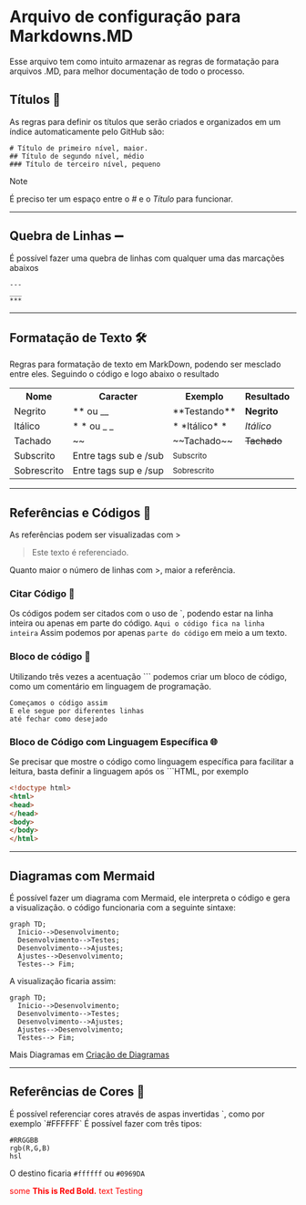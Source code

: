 # Arquivo de configuração para Markdowns.MD

Esse arquivo tem como intuito armazenar as regras de formatação para arquivos .MD, para melhor documentação de todo o processo.

## Títulos 📄

As regras para definir os títulos que serão criados e organizados em um índice automaticamente pelo GitHub são:
```
# Título de primeiro nível, maior.
## Título de segundo nível, médio
### Título de terceiro nível, pequeno
```
> [!NOTE]
> É preciso ter um espaço entre o *#* e o *Título* para funcionar.

---

## Quebra de Linhas ➖

É possível fazer uma quebra de linhas com qualquer uma das marcações abaixos
```
---
___
***
```

---

## Formatação de Texto 🛠️

Regras para formatação de texto em MarkDown, podendo ser mesclado entre eles.
Seguindo o código e logo abaixo o resultado

<table>
  <tr>
    <th>Nome</th>
    <th>Caracter</th>
    <th>Exemplo</th>
    <th>Resultado</th>
  </tr>
  <tr>
    <td>Negrito</td>
    <td>** ou __</td>
    <td>**Testando**</td>
    <td><strong>Negrito</strong></td>
  </tr>
  <tr>
    <td>Itálico</td>
    <td>* * ou _ _</td>
    <td>* *Itálico* *</td>
    <td><em>Itálico</em></td>
  </tr>
  <tr>
    <td>Tachado</td>
    <td>~~</td>
    <td>~~Tachado~~</td>
    <td><strike>Tachado</strike></td>
  </tr>
  <tr>
    <td>Subscrito</td>
    <td>Entre tags sub e /sub</td>
    <td><sub>Subscrito</sub></td>
  </tr>
  <tr>
    <td>Sobrescrito</td>
    <td>Entre tags sup e /sup</td>
    <td><sup>Sobrescrito</sup></td>
  </tr>
</table>

---

## Referências e Códigos 📜

As referências podem ser visualizadas com \>
>Este texto é referenciado.

Quanto maior o número de linhas com \>, maior a referência.

### Citar Código 📑

Os códigos podem ser citados com o uso de \`, podendo estar na linha inteira ou apenas em parte do código.
`Aqui o código fica na linha inteira`
Assim podemos por apenas `parte do código` em meio a um texto.

### Bloco de código 📑

Utilizando três vezes a acentuação \``` podemos criar um bloco de código, como um comentário em linguagem de programação.
```
Começamos o código assim
E ele segue por diferentes linhas
até fechar como desejado
```

### Bloco de Código com Linguagem Específica 🌐

Se precisar que mostre o código como linguagem específica para facilitar a leitura, basta definir a linguagem após os \```HTML, por exemplo

```html
<!doctype html>
<html>
<head>
</head>
<body>
</body>
</html>
```

---

## Diagramas com Mermaid

É possível fazer um diagrama com Mermaid, ele interpreta o código e gera a visualização. o código funcionaria com a seguinte sintaxe:
```
graph TD;
  Inicio-->Desenvolvimento;
  Desenvolvimento-->Testes;
  Desenvolvimento-->Ajustes;
  Ajustes-->Desenvolvimento;
  Testes--> Fim;
``` 

A visualização ficaria assim:

```mermaid
graph TD;
  Inicio-->Desenvolvimento;
  Desenvolvimento-->Testes;
  Desenvolvimento-->Ajustes;
  Ajustes-->Desenvolvimento;
  Testes--> Fim;
```
Mais Diagramas em [Criação de Diagramas](https://docs.github.com/pt/get-started/writing-on-github/working-with-advanced-formatting/creating-diagrams)

---

## Referências de Cores 🎨

É possível referenciar cores através de aspas invertidas \`, como por exemplo \`#FFFFFF\`
É possível fazer com três tipos:
```
#RRGGBB
rgb(R,G,B)
hsl
```

O destino ficaria `#ffffff` ou `#0969DA`

<span style="color:red">some **This is Red Bold.** text</span>
<font color="red">Testing</font>
